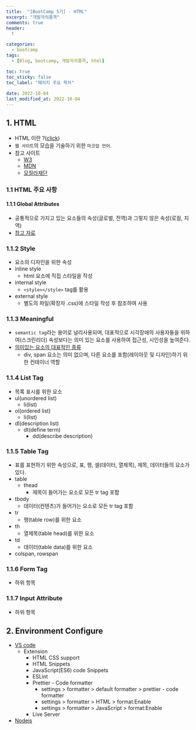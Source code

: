 ```yaml
---
title:  "[BootCamp 5기] - HTML"
excerpt: "개발자의품격"
comments: true
header:
  t

categories:
  - bootcamp
tags:
  - [Blog, bootcamp, 개발자의품격, html]

toc: true
toc_sticky: false
toc_label: "페이지 주요 목차" 
 
date: 2022-10-04
last_modified_at: 2022-10-04
---
```


<!-- <img src="../../assets/images/posts/bootcamp005/개발자의품격001.png" width="100%"/> -->

## 1. HTML

- HTML 이란 ?([click](https://namu.wiki/w/HTML))
- `웹 사이트`의 모습을 기술하기 위한 `마크업 언어`.
- 참고 사이트
  - [W3](https://www.w3.org/)
  - [MDN](https://developer.mozilla.org/ko/)
  - [모질라재단](https://namu.wiki/w/%EB%AA%A8%EC%A7%88%EB%9D%BC%20%EC%9E%AC%EB%8B%A8)

### 1.1 HTML 주요 사항

#### 1.1.1 Global Attributes

- 공통적으로 가지고 있는 요소들의 속성(글로벌, 전역)과 그렇지 않은 속성(로컬, 지역)
- [참고 자료](https://developer.mozilla.org/ko/docs/Web/HTML/Global_attributes)

### 1.1.2 Style

- 요소의 디자인을 위한 속성
- inline style
  - html 요소에 직접 스타일을 작성
- internal style
  - ```<style></style>``` tag를 활용
- external style
  - 별도의 파일(확장자 .css)에 스타일 작성 후 참조하여 사용

### 1.1.3 Meaningful

- `semantic tag`라는 용어로 널리사용되며, 대표적으로 시각장애의 사용자들을 위하여(스크린리더) 속성보다는 의미 있는 요소를 사용하여 접근성, 시인성을 높여준다. 
- [의미있는 요소의 대표적인 종류](https://developer.mozilla.org/ko/docs/Glossary/Semantics)
  - div, span 요소는 의미 없으며, 다른 요소를 포함(레이아웃 및 디자인)하기 위한 컨테이너 역할

### 1.1.4 List Tag

- 목록 표시를 위한 요소
- ul(unordered list)
  - li(list)
- ol(ordered list)
  - li(list)
- dl(description list)
  - dt(define term)
    - dd(describe description)

### 1.1.5 Table Tag

- 표를 표현하기 위한 속성으로, 표, 행, 셀(데이터, 열제목), 제목, 데이터들의 요소가 있다.
- table
  - thead
    - 제목이 들어가는 요소로 모든 tr tag 포함
- tbody
  - 데이터(컨텐츠)가 들어가는 요소로 모든 tr tag 포함
- tr
  - 행(table row)를 위한 요소
- th
  - 열제목(table head)를 위한 요소
- td
  - 데이터(table data)를 위한 요소
- colspan, rowspan

### 1.1.6 Form Tag

- 하위 항목
  
### 1.1.7 Input Attribute

- 하위 항목

## 2. Environment Configure

- [VS code](https://code.visualstudio.com/)
  - Extension
    - HTML CSS support
    - HTML Snippets
    - JavaScript(ES6) code Snippets
    - ESLint
    - Prettier - Code formatter
      - settings > formatter > default formatter > prettier - code formatter
      - settings > formatter > HTML > format:Enable
      - settings > formatter > JavaScript > format:Enable
    - Live Server
- [Nodejs](https://nodejs.org/en/)
